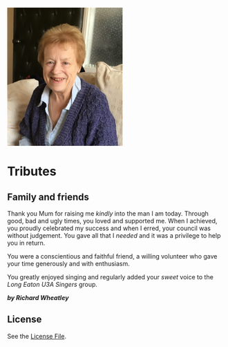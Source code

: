![Jean](./jean.png)
# Tributes 
## Family and friends

Thank you Mum for raising me _kindly_ into the man I am today.
Through good, bad and ugly times, you loved and supported me. When I achieved, you proudly celebrated my success and when I erred, your council was without judgement. 
You gave all that I _needed_ and it was a privilege to help you in return.

You were a conscientious and faithful friend, a willing volunteer who gave your time generously and with enthusiasm. 

You greatly enjoyed singing and regularly added your _sweet_ voice to the _Long Eaton U3A Singers_ group.

**_by Richard Wheatley_**

## License
See the [License File](./LICENSE.md).